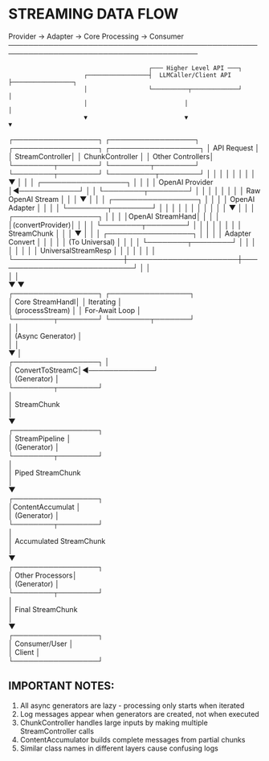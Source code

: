 STREAMING DATA FLOW
===================

Provider → Adapter → Core Processing → Consumer
────────────────────────────────────────────────────────────────────────────────────────

                                           ┌─── Higher Level API ───┐
                         ┌─────────────────┤  LLMCaller/Client API  ├─────────────────┐
                         │                 └──────────┬─────────────┘                 │
                         │                           │                                │
                         ▼                           ▼                                ▼
┌─────────────────┐    ┌─────────────────┐    ┌─────────────────┐         ┌──────────────────┐
│   API Request   │    │ StreamController│    │ ChunkController │         │ Other Controllers│
└────────┬────────┘    └────────┬────────┘    └────────┬────────┘         └─────────┬────────┘
         │                      │                      │                            │
         │                      │                      │                            │
         ▼                      │                      │                            │
┌─────────────────┐             │                      │                            │
│ OpenAI Provider │◄────────────┘                      │                            │
└────────┬────────┘             │                      │                            │
         │                      │                      │                            │
         │  Raw OpenAI Stream   │                      │                            │
         ▼                      │                      │                            │
┌─────────────────┐             │                      │                            │
│ OpenAI Adapter  │             │                      │                            │
└────────┬────────┘             │                      │                            │
         │                      │                      │                            │
         │                      │                      │                            │
         ▼                      │                      │                            │
┌─────────────────┐             │                      │                            │
│OpenAI StreamHand│             │                      │                            │
│(convertProvider)│             │                      │                            │
└────────┬────────┘             │                      │                            │
         │                      │                      │                            │
         │  StreamChunk         │                      │                            │
         ▼                      │                      │                            │
┌─────────────────┐             │                      │                            │
│ Adapter Convert │             │                      │                            │
│ (To Universal)  │             │                      │                            │
└────────┬────────┘             │                      │                            │
         │                      │                      │                            │
         │ UniversalStreamResp  │                      │                            │
         │                      │                      │                            │
         └──────────────────────┼──────────────────────┼────────────────────────────┘
                                │                      │                             
                                │                      │                             
                                ▼                      ▼                             
                      ┌─────────────────┐     ┌────────────────┐                    
                      │ Core StreamHandl│     │    Iterating   │                    
                      │ (processStream) │     │ For-Await Loop │                    
                      └────────┬────────┘     └────────┬───────┘                    
                               │                       │                             
                               │ (Async Generator)     │                             
                               │                       │                             
                               ▼                       │                             
                      ┌─────────────────┐              │                             
                      │ ConvertToStreamC│◄─────────────┘                             
                      │   (Generator)   │                                            
                      └────────┬────────┘                                            
                               │                                                     
                               │ StreamChunk                                         
                               │                                                     
                               ▼                                                     
                      ┌─────────────────┐                                            
                      │  StreamPipeline │                                            
                      │   (Generator)   │                                            
                      └────────┬────────┘                                            
                               │                                                     
                               │ Piped StreamChunk                                   
                               │                                                     
                               ▼                                                     
                      ┌─────────────────┐                                            
                      │ContentAccumulat │                                            
                      │   (Generator)   │                                            
                      └────────┬────────┘                                            
                               │                                                     
                               │ Accumulated StreamChunk                             
                               │                                                     
                               ▼                                                     
                      ┌─────────────────┐                                            
                      │ Other Processors│                                            
                      │   (Generator)   │                                            
                      └────────┬────────┘                                            
                               │                                                     
                               │ Final StreamChunk                                   
                               │                                                     
                               ▼                                                     
                      ┌─────────────────┐                                            
                      │  Consumer/User  │                                            
                      │     Client      │                                            
                      └─────────────────┘                                            

IMPORTANT NOTES:
---------------
1. All async generators are lazy - processing only starts when iterated
2. Log messages appear when generators are created, not when executed
3. ChunkController handles large inputs by making multiple StreamController calls
4. ContentAccumulator builds complete messages from partial chunks
5. Similar class names in different layers cause confusing logs

